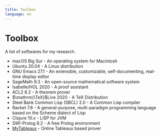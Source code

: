 ```yaml
---
title: Toolbox
language: en
---
```


# Toolbox

A list of softwares for my research.

- macOS Big Sur - An operating system for Macintosh
- Ubuntu 20.04 - A Linux distribution
- GNU Emacs 27.1 - An extensible, customizable, self-documenting, real-time display editor
- SageMath 9.3 - An open-source mathematical software system
- Isabelle/HOL 2020 - A proof assistant
- ACL2 8.2 - A theorem prover
- $\mathrm{\TeX}$Live 2020 - A TeX Distribution
- Steel Bank Common Lisp (SBCL) 2.0 - A Common Lisp compiler
- Racket 7.8 - A general-purpose, multi-paradigm programming language based on the Scheme dialect of Lisp
- Clojure 10.x - LISP for JVM
- SWI-Prolog 8.2 - A free Prolog environment
- [MyTableaux](https://gist.githack.com/tani/e148eac91f7ef3633fa7469eba815a51/raw/tableaux.html) - Online Tableaux based prover
